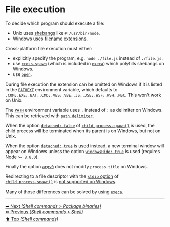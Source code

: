 # File execution

To decide which program should execute a file:

- Unix uses [shebangs](<https://en.wikipedia.org/wiki/Shebang_(Unix)>) like
  `#!/usr/bin/node`.
- Windows uses
  [filename](https://docs.microsoft.com/en-us/windows-server/administration/windows-commands/ftype)
  [extensions](https://docs.microsoft.com/en-us/windows-server/administration/windows-commands/assoc).

Cross-platform file execution must either:

- explicitly specify the program, e.g. `node ./file.js` instead of `./file.js`.
- use [`cross-spawn`](https://github.com/moxystudio/node-cross-spawn)
  (which is included in [`execa`](https://github.com/sindresorhus/execa))
  which polyfills shebangs on Windows.
- use [`open`](https://github.com/sindresorhus/open).

During file execution the extension can be omitted on Windows if it is listed
in the [`PATHEXT`](http://environmentvariables.org/PathExt) environment
variable, which defaults to
`.COM;.EXE;.BAT;.CMD;.VBS;.VBE;.JS;.JSE;.WSF;.WSH;.MSC`. This won't work on
Unix.

The [`PATH`](<https://en.wikipedia.org/wiki/PATH_(variable)>) environment
variable uses `;` instead of `:` as delimiter on Windows. This can be retrieved
with
[`path.delimiter`](https://nodejs.org/api/path.html#path_path_delimiter).

When the option
[`detached: false`](https://nodejs.org/api/child_process.html#child_process_options_detached)
of
[`child_process.spawn()`](https://nodejs.org/api/child_process.html#child_process_child_process_spawn_command_args_options)
is used, the child process will be terminated when its parent is on Windows, but not on Unix.

When the option
[`detached: true`](https://nodejs.org/api/child_process.html#child_process_options_detached)
is used instead, a new terminal window will appear on Windows unless the option
[`windowsHide: true`](https://nodejs.org/api/child_process.html#child_process_options_detached)
is used (requires Node `>= 8.8.0`).

Finally the option
[`argv0`](https://nodejs.org/api/child_process.html#child_process_options_detached)
does not modify `process.title` on Windows.

Redirecting to a file descriptor with the
[`stdio` option](https://nodejs.org/api/child_process.html#child_process_options_stdio)
of
[`child_process.spawn()`](https://nodejs.org/api/child_process.html#child_process_child_process_spawn_command_args_options)
is
[not supported on Windows](https://nodejs.org/api/child_process.html#child_process_options_stdio).

Many of those differences can be solved by using
[`execa`](https://github.com/sindresorhus/execa).

<hr>

[➡ Next _(Shell commands > Package binaries)_](package_binaries.md)<br>
[⬅️ Previous _(Shell commands > Shell)_](shell.md)<br>
[⬆️ Top _(Shell commands)_](README.md)<br>

